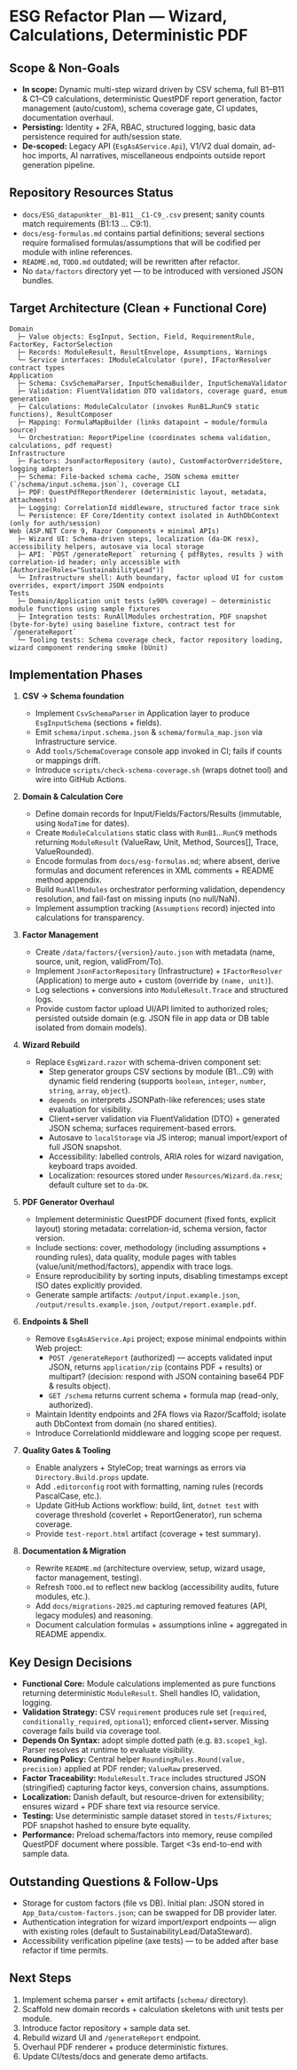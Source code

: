 # ESG Refactor Plan — Wizard, Calculations, Deterministic PDF

## Scope & Non-Goals
- **In scope:** Dynamic multi-step wizard driven by CSV schema, full B1–B11 & C1–C9 calculations, deterministic QuestPDF report generation, factor management (auto/custom), schema coverage gate, CI updates, documentation overhaul.
- **Persisting:** Identity + 2FA, RBAC, structured logging, basic data persistence required for auth/session state.
- **De-scoped:** Legacy API (`EsgAsAService.Api`), V1/V2 dual domain, ad-hoc imports, AI narratives, miscellaneous endpoints outside report generation pipeline.

## Repository Resources Status
- `docs/ESG_datapunkter__B1-B11__C1-C9_.csv` present; sanity counts match requirements (B1:13 … C9:1).
- `docs/esg-formulas.md` contains partial definitions; several sections require formalised formulas/assumptions that will be codified per module with inline references.
- `README.md`, `TODO.md` outdated; will be rewritten after refactor.
- No `data/factors` directory yet — to be introduced with versioned JSON bundles.

## Target Architecture (Clean + Functional Core)
```
Domain
  ├─ Value objects: EsgInput, Section, Field, RequirementRule, FactorKey, FactorSelection
  ├─ Records: ModuleResult, ResultEnvelope, Assumptions, Warnings
  └─ Service interfaces: IModuleCalculator (pure), IFactorResolver contract types
Application
  ├─ Schema: CsvSchemaParser, InputSchemaBuilder, InputSchemaValidator
  ├─ Validation: FluentValidation DTO validators, coverage guard, enum generation
  ├─ Calculations: ModuleCalculator (invokes RunB1…RunC9 static functions), ResultComposer
  ├─ Mapping: FormulaMapBuilder (links datapoint → module/formula source)
  └─ Orchestration: ReportPipeline (coordinates schema validation, calculations, pdf request)
Infrastructure
  ├─ Factors: JsonFactorRepository (auto), CustomFactorOverrideStore, logging adapters
  ├─ Schema: File-backed schema cache, JSON schema emitter (`/schema/input.schema.json`), coverage CLI
  ├─ PDF: QuestPdfReportRenderer (deterministic layout, metadata, attachments)
  ├─ Logging: CorrelationId middleware, structured factor trace sink
  └─ Persistence: EF Core/Identity context isolated in AuthDbContext (only for auth/session)
Web (ASP.NET Core 9, Razor Components + minimal APIs)
  ├─ Wizard UI: Schema-driven steps, localization (da-DK resx), accessibility helpers, autosave via local storage
  ├─ API: `POST /generateReport` returning { pdfBytes, results } with correlation-id header; only accessible with [Authorize(Roles="SustainabilityLead")]
  └─ Infrastructure shell: Auth boundary, factor upload UI for custom overrides, export/import JSON endpoints
Tests
  ├─ Domain/Application unit tests (≥90% coverage) — deterministic module functions using sample fixtures
  ├─ Integration tests: RunAllModules orchestration, PDF snapshot (byte-for-byte) using baseline fixture, contract test for `/generateReport`
  └─ Tooling tests: Schema coverage check, factor repository loading, wizard component rendering smoke (bUnit)
```

## Implementation Phases
1. **CSV → Schema foundation**
   - Implement `CsvSchemaParser` in Application layer to produce `EsgInputSchema` (sections + fields).
   - Emit `schema/input.schema.json` & `schema/formula_map.json` via Infrastructure service.
   - Add `tools/SchemaCoverage` console app invoked in CI; fails if counts or mappings drift.
   - Introduce `scripts/check-schema-coverage.sh` (wraps dotnet tool) and wire into GitHub Actions.

2. **Domain & Calculation Core**
   - Define domain records for Input/Fields/Factors/Results (immutable, using `NodaTime` for dates).
   - Create `ModuleCalculations` static class with `RunB1`…`RunC9` methods returning `ModuleResult` (ValueRaw, Unit, Method, Sources[], Trace, ValueRounded).
   - Encode formulas from `docs/esg-formulas.md`; where absent, derive formulas and document references in XML comments + README method appendix.
   - Build `RunAllModules` orchestrator performing validation, dependency resolution, and fail-fast on missing inputs (no null/NaN).
   - Implement assumption tracking (`Assumptions` record) injected into calculations for transparency.

3. **Factor Management**
   - Create `/data/factors/{version}/auto.json` with metadata (name, source, unit, region, validFrom/To).
   - Implement `JsonFactorRepository` (Infrastructure) + `IFactorResolver` (Application) to merge auto + custom (override by `(name, unit)`).
   - Log selections + conversions into `ModuleResult.Trace` and structured logs.
   - Provide custom factor upload UI/API limited to authorized roles; persisted outside domain (e.g. JSON file in app data or DB table isolated from domain models).

4. **Wizard Rebuild**
   - Replace `EsgWizard.razor` with schema-driven component set:
     - Step generator groups CSV sections by module (B1…C9) with dynamic field rendering (supports `boolean`, `integer`, `number`, `string`, `array`, `object`).
     - `depends_on` interprets JSONPath-like references; uses state evaluation for visibility.
     - Client+server validation via FluentValidation (DTO) + generated JSON schema; surfaces requirement-based errors.
     - Autosave to `localStorage` via JS interop; manual import/export of full JSON snapshot.
     - Accessibility: labelled controls, ARIA roles for wizard navigation, keyboard traps avoided.
     - Localization: resources stored under `Resources/Wizard.da.resx`; default culture set to `da-DK`.

5. **PDF Generator Overhaul**
   - Implement deterministic QuestPDF document (fixed fonts, explicit layout) storing metadata: correlation-id, schema version, factor version.
   - Include sections: cover, methodology (including assumptions + rounding rules), data quality, module pages with tables (value/unit/method/factors), appendix with trace logs.
   - Ensure reproducibility by sorting inputs, disabling timestamps except ISO dates explicitly provided.
   - Generate sample artifacts: `/output/input.example.json`, `/output/results.example.json`, `/output/report.example.pdf`.

6. **Endpoints & Shell**
   - Remove `EsgAsAService.Api` project; expose minimal endpoints within Web project:
     - `POST /generateReport` (authorized) — accepts validated input JSON, returns `application/zip` (contains PDF + results) or multipart? (decision: respond with JSON containing base64 PDF & results object).
     - `GET /schema` returns current schema + formula map (read-only, authorized).
   - Maintain Identity endpoints and 2FA flows via Razor/Scaffold; isolate auth DbContext from domain (no shared entities).
   - Introduce CorrelationId middleware and logging scope per request.

7. **Quality Gates & Tooling**
   - Enable analyzers + StyleCop; treat warnings as errors via `Directory.Build.props` update.
   - Add `.editorconfig` root with formatting, naming rules (records PascalCase, etc.).
   - Update GitHub Actions workflow: build, lint, `dotnet test` with coverage threshold (coverlet + ReportGenerator), run schema coverage.
   - Provide `test-report.html` artifact (coverage + test summary).

8. **Documentation & Migration**
   - Rewrite `README.md` (architecture overview, setup, wizard usage, factor management, testing).
   - Refresh `TODO.md` to reflect new backlog (accessibility audits, future modules, etc.).
   - Add `docs/migrations-2025.md` capturing removed features (API, legacy modules) and reasoning.
   - Document calculation formulas + assumptions inline + aggregated in README appendix.

## Key Design Decisions
- **Functional Core:** Module calculations implemented as pure functions returning deterministic `ModuleResult`. Shell handles IO, validation, logging.
- **Validation Strategy:** CSV `requirement` produces rule set (`required`, `conditionally_required`, `optional`); enforced client+server. Missing coverage fails build via coverage tool.
- **Depends On Syntax:** adopt simple dotted path (e.g. `B3.scope1_kg`). Parser resolves at runtime to evaluate visibility.
- **Rounding Policy:** Central helper `RoundingRules.Round(value, precision)` applied at PDF render; `ValueRaw` preserved.
- **Factor Traceability:** `ModuleResult.Trace` includes structured JSON (stringified) capturing factor keys, conversion chains, assumptions.
- **Localization:** Danish default, but resource-driven for extensibility; ensures wizard + PDF share text via resource service.
- **Testing:** Use deterministic sample dataset stored in `tests/Fixtures`; PDF snapshot hashed to ensure byte equality.
- **Performance:** Preload schema/factors into memory, reuse compiled QuestPDF document where possible. Target <3s end-to-end with sample data.

## Outstanding Questions & Follow-Ups
- Storage for custom factors (file vs DB). Initial plan: JSON stored in `App_Data/custom-factors.json`; can be swapped for DB provider later.
- Authentication integration for wizard import/export endpoints — align with existing roles (default to SustainabilityLead/DataSteward).
- Accessibility verification pipeline (axe tests) — to be added after base refactor if time permits.

## Next Steps
1. Implement schema parser + emit artifacts (`schema/` directory).
2. Scaffold new domain records + calculation skeletons with unit tests per module.
3. Introduce factor repository + sample data set.
4. Rebuild wizard UI and `/generateReport` endpoint.
5. Overhaul PDF renderer + produce deterministic fixtures.
6. Update CI/tests/docs and generate demo artifacts.

